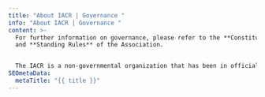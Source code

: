 ```yaml
---
title: "About IACR | Governance "
info: "About IACR | Governance "
content: >-
  For further information on governance, please refer to the **Constitution**
  and **Standing Rules** of the Association. 


  The IACR is a non-governmental organization that has been in official relations with the **World Health Organization** since January 1979 and is a registered association in **France** (RNA# W691103449). The Officers of the Association make up the **Executive Board** and include the **President** and **President-Elect**, **Executive Secretary** (Ex-Officio - appointed by the Director, IARC), **Treasurer** (Ex-Officio - nominated by the IACR Executive Board and approved by the Board of Directors, see below).
SEOmetaData:
  metaTitle: "{{ title }}"
---
```

